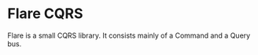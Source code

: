 Flare CQRS
==========

Flare is a small CQRS library. It consists mainly of a Command and a Query bus.
